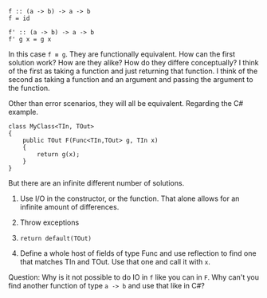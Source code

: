 

~~~ {.haskell}
f :: (a -> b) -> a -> b
f = id
~~~

~~~ {.haskell}
f' :: (a -> b) -> a -> b
f' g x = g x
~~~

In this case `f ≡ g`. They are functionally equivalent. How can the first solution work? How are they alike? How do they differe conceptually? I think of the first as taking a function and just returning that function. I think of the second as taking a function and an argument and passing the argument to the function.

Other than error scenarios, they will all be equivalent. 
Regarding the C# example.

~~~ {.csharp}
class MyClass<TIn, TOut>
{
    public TOut F(Func<TIn,TOut> g, TIn x)
    {
        return g(x);
    }
}
~~~

But there are an infinite different number of solutions. 

1. Use I/O in the constructor, or the function. That alone allows for an infinite amount of differences. 

2. Throw exceptions

3. `return default(TOut)`

4. Define a whole host of fields of type Func<?,?> and use reflection to find one that matches TIn and TOut. Use that one and call it with `x`.



Question: Why is it not possible to do IO in `f` like you can in `F`. Why can't you find another function of type `a -> b` and use that like in C#?